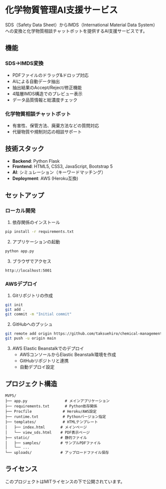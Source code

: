 # 化学物質管理AI支援サービス

SDS（Safety Data Sheet）からIMDS（International Material Data System）への変換と化学物質相談チャットボットを提供するAI支援サービスです。

## 機能

### SDS→IMDS変換
- PDFファイルのドラッグ&ドロップ対応
- AIによる自動データ抽出
- 抽出結果のAccept/Reject/修正機能
- 4階層IMDS構造でのプレビュー表示
- データ品質情報と総濃度チェック

### 化学物質相談チャットボット
- 有害性、保管方法、廃棄方法などの質問対応
- 代替物質や規制対応の相談サポート

## 技術スタック

- **Backend**: Python Flask
- **Frontend**: HTML5, CSS3, JavaScript, Bootstrap 5
- **AI**: シミュレーション（キーワードマッチング）
- **Deployment**: AWS (Heroku互換)

## セットアップ

### ローカル開発

1. 依存関係のインストール
```bash
pip install -r requirements.txt
```

2. アプリケーションの起動
```bash
python app.py
```

3. ブラウザでアクセス
```
http://localhost:5001
```

### AWSデプロイ

1. Gitリポジトリの作成
```bash
git init
git add .
git commit -m "Initial commit"
```

2. GitHubへのプッシュ
```bash
git remote add origin https://github.com/taksuehiro/chemical-management-ai-mvp5.git
git push -u origin main
```

3. AWS Elastic Beanstalkでのデプロイ
   - AWSコンソールからElastic Beanstalk環境を作成
   - GitHubリポジトリと連携
   - 自動デプロイ設定

## プロジェクト構造

```
MVP5/
├── app.py                 # メインアプリケーション
├── requirements.txt       # Python依存関係
├── Procfile              # Heroku/AWS設定
├── runtime.txt           # Pythonバージョン指定
├── templates/            # HTMLテンプレート
│   ├── index.html       # メインページ
│   └── view_sds.html    # PDF表示ページ
├── static/              # 静的ファイル
│   ├── samples/         # サンプルPDFファイル
│   └── ...
└── uploads/             # アップロードファイル保存
```

## ライセンス

このプロジェクトはMITライセンスの下で公開されています。 